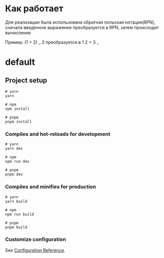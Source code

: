 # Как работает

Для реализации была использована обратная польская нотация(RPN), сначала введенное выражение преобразуется в RPN, затем происходит вычисление

Пример:
(1 + 2) _ 3 преобразуется в 1 2 + 3 _

# default

## Project setup

```
# yarn
yarn

# npm
npm install

# pnpm
pnpm install
```

### Compiles and hot-reloads for development

```
# yarn
yarn dev

# npm
npm run dev

# pnpm
pnpm dev
```

### Compiles and minifies for production

```
# yarn
yarn build

# npm
npm run build

# pnpm
pnpm build
```

### Customize configuration

See [Configuration Reference](https://vitejs.dev/config/).
